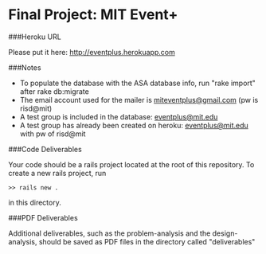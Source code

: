Final Project: MIT Event+
========================

###Heroku URL

Please put it here: http://eventplus.herokuapp.com

###Notes

- To populate the database with the ASA database info, run "rake import" after rake db:migrate
- The email account used for the mailer is miteventplus@gmail.com (pw is risd@mit)
- A test group is included in the database: eventplus@mit.edu
- A test group has already been created on heroku: eventplus@mit.edu with pw of risd@mit

###Code Deliverables

Your code should be a rails project located at the root of this repository. To
create a new rails project, run

    >> rails new .

in this directory.

###PDF Deliverables

Additional deliverables, such as the problem-analysis and the design-analysis, should
be saved as PDF files in the directory called "deliverables"
